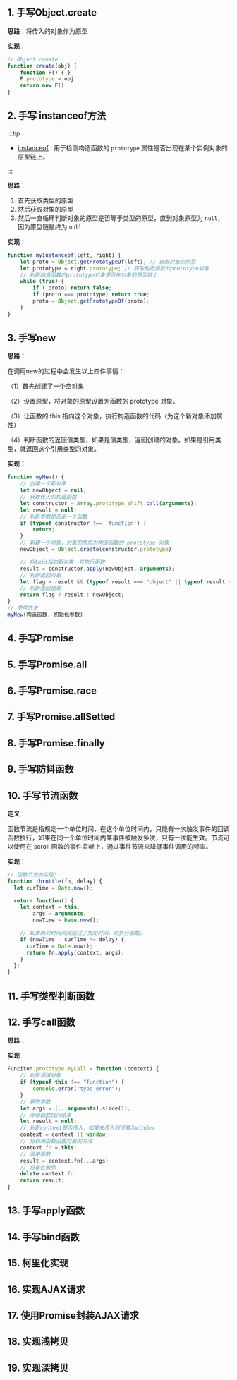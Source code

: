 ## 1. 手写Object.create

**思路**：将传入的对象作为原型

**实现**：

```js
// Object.create
function create(obj) {
    function F() { }
    F.prototype = obj
    return new F()
}
```



## 2. 手写 instanceof方法

:::tip

- [instanceof](https://developer.mozilla.org/zh-CN/docs/Web/JavaScript/Reference/Operators/instanceof) : 用于检测构造函数的 `prototype` 属性是否出现在某个实例对象的原型链上。

:::

**思路**：

1. 首先获取类型的原型
2. 然后获取对象的原型
3. 然后一直循环判断对象的原型是否等于类型的原型，直到对象原型为 `null`，因为原型链最终为 `null`

**实现**：

```js
function myInstanceof(left, right) {
    let proto = Object.getPrototypeOf(left); // 获取对象的原型
    let prototype = right.prototype; // 获取构造函数的prototype对象
    // 判断构造函数的prototype对象是否在对象的原型链上
    while (true) {
        if (!proto) return false;
        if (proto === prototype) return true;
        proto = Object.getPrototypeOf(proto);
    }
}
```



## 3. 手写new

**思路：**

在调用new的过程中会发生以上四件事情：

（1）首先创建了一个空对象

（2）设置原型，将对象的原型设置为函数的 prototype 对象。

（3）让函数的 this 指向这个对象，执行构造函数的代码（为这个新对象添加属性）

（4）判断函数的返回值类型，如果是值类型，返回创建的对象。如果是引用类型，就返回这个引用类型的对象。

**实现：**

```js
function myNew() {
    // 创建一个新对象
    let newObject = null;
    // 获取传入的构造函数
    let constructor = Array.prototype.shift.call(arguments);
    let result = null;
    // 判断参数是否是一个函数
    if (typeof constructor !== 'function') {
        return;
    }
    // 新建一个对象，对象的原型为构造函数的 prototype 对象
    newObject = Object.create(constructor.prototype)

    // 将this指向新对象，并执行函数
    result = constructor.apply(newObject, arguments);
    // 判断返回对象
    let flag = result && (typeof result === "object" || typeof result === "function");
    // 判断返回结果
    return flag ? result : newObject;
}
// 使用方法
myNew(构造函数, 初始化参数)
```

## 4. 手写Promise



## 5. 手写Promise.all



## 6. 手写Promise.race



## 7. 手写Promise.allSetted



## 8. 手写Promise.finally



## 9. 手写防抖函数



## 10. 手写节流函数

**定义**：

​	函数节流是指规定一个单位时间，在这个单位时间内，只能有一次触发事件的回调函数执行，如果在同一个单位时间内某事件被触发多次，只有一次能生效。节流可以使用在 scroll 函数的事件监听上，通过事件节流来降低事件调用的频率。

**实现**：

```js
// 函数节流的实现;
function throttle(fn, delay) {
  let curTime = Date.now();

  return function() {
    let context = this,
        args = arguments,
        nowTime = Date.now();

    // 如果两次时间间隔超过了指定时间，则执行函数。
    if (nowTime - curTime >= delay) {
      curTime = Date.now();
      return fn.apply(context, args);
    }
  };
}

```







## 11. 手写类型判断函数



## 12. 手写call函数

**思路**：

**实现**

```js
Funciton.prototype.myCall = function (context) {
    // 判断调用对象
    if (typeof this !== "function") {
        console.error("type error");
    }
    // 获取参数
    let args = [...arguments].slice(1);
    // 存储函数执行结果
    let result = null;
    // 判断context是否传入，如果未传入则设置为window
    context = context || window;
    // 将调用函数设置对象的方法
    context.fn = this;
    // 调用函数
    result = context.fn(...args)
    // 将属性删除
    delete context.fn;
    return result;
}
```





## 13. 手写apply函数



## 14. 手写bind函数



## 15. 柯里化实现



## 16. 实现AJAX请求







## 17. 使用Promise封装AJAX请求



## 18. 实现浅拷贝



## 19. 实现深拷贝







